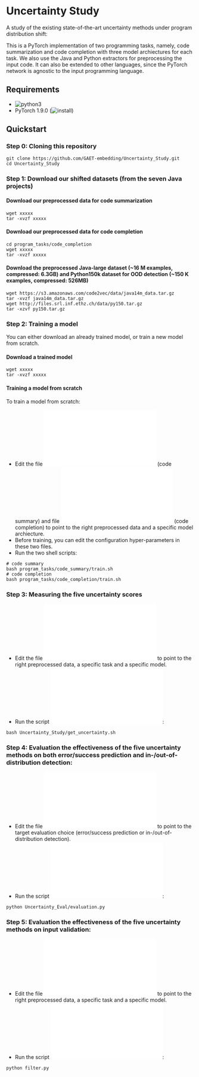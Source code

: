 # Uncertainty Study
A study of the existing state-of-the-art uncertainty methods under program distribution shift:

This is a PyTorch implementation of two programming tasks, namely, code summarization and code completion with three model archiectures for each task. We also use the Java and Python extractors for preprocessing the input code. It can also be extended to other languages, since the PyTorch network is agnostic to the input programming language.

## Requirements
- ![python3](https://www.python.org/downloads/release/python-380/)
- PyTorch 1.9.0 (![install](https://pytorch.org/get-started/locally/))

## Quickstart
### Step 0: Cloning this repository
```
git clone https://github.com/GAET-embedding/Uncertainty_Study.git
cd Uncertainty_Study
```
### Step 1: Download our shifted datasets (from the seven Java projects)
#### Download our preprocessed data for code summarization
```
wget xxxxx 
tar -xvzf xxxxx
```
#### Download our preprocessed data for code completion
```
cd program_tasks/code_completion
wget xxxxx
tar -xvzf xxxxx
```
#### Download the preprocessed Java-large dataset (~16 M examples, compressed: 6.3GB) and Python150k dataset for OOD detection (~150 K examples, compressed: 526MB)
```
wget https://s3.amazonaws.com/code2vec/data/java14m_data.tar.gz
tar -xvzf java14m_data.tar.gz
wget http://files.srl.inf.ethz.ch/data/py150.tar.gz
tar -xzvf py150.tar.gz
```
### Step 2: Training a model
You can either download an already trained model, or train a new model from scratch.
#### Download a trained model
```
wget xxxxx
tar -xvzf xxxxx
```
#### Training a model from scratch
To train a model from scratch:
- Edit the file ![train.sh](./program_tasks/code_summary/train.sh) (code summary) and file ![train.sh](./program_tasks/code_completion/train.sh) (code completion) to point to the right preprocessed data and a specific model archiecture.
- Before training, you can edit the configuration hyper-parameters in these two files.
- Run the two shell scripts:
```
# code summary
bash program_tasks/code_summary/train.sh
# code completion
bash program_tasks/code_completion/train.sh
```
### Step 3: Measuring the five uncertainty scores
- Edit the file ![get_uncertainty.sh](./Uncertainty_Eval/get_uncertainty.sh) to point to the right preprocessed data, a specific task and a specific model.
- Run the script ![get_uncertainty.sh](./Uncertainty_Eval/get_uncertainty.sh):
```
bash Uncertainty_Study/get_uncertainty.sh
```
### Step 4: Evaluation the effectiveness of the five uncertainty methods on both error/success prediction and in-/out-of-distribution detection:
- Edit the file ![evaluation.py](./Uncertainty_Eval/evaluation.py) to point to the target evaluation choice (error/success prediction or in-/out-of-distribution detection).
- Run the script ![evaluation.py](./Uncertainty_Eval/evaluation.py):
```
python Uncertainty_Eval/evaluation.py
```
### Step 5: Evaluation the effectiveness of the five uncertainty methods on input validation:
- Edit the file ![filter.py](./filter.py) to point to the right preprocessed data, a specific task and a specific model.
- Run the script ![filter.py](./filter.py):
```
python filter.py
```


